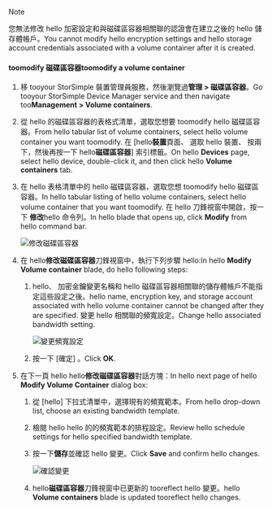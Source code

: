 <!--author=alkohli last changed: 07/05/2017-->

> [!NOTE] 
> <span data-ttu-id="e2919-101">您無法修改 hello 加密設定和與磁碟區容器相關聯的認證會在建立之後的 hello 儲存體帳戶。</span><span class="sxs-lookup"><span data-stu-id="e2919-101">You cannot modify hello encryption settings and hello storage account credentials associated with a volume container after it is created.</span></span>

#### <a name="toomodify-a-volume-container"></a><span data-ttu-id="e2919-102">toomodify 磁碟區容器</span><span class="sxs-lookup"><span data-stu-id="e2919-102">toomodify a volume container</span></span>

1. <span data-ttu-id="e2919-103">移 tooyour StorSimple 裝置管理員服務，然後瀏覽過**管理 > 磁碟區容器**。</span><span class="sxs-lookup"><span data-stu-id="e2919-103">Go tooyour StorSimple Device Manager service and then navigate too**Management > Volume containers**.</span></span>

2. <span data-ttu-id="e2919-104">從 hello 的磁碟區容器的表格式清單，選取您想要 toomodify hello 磁碟區容器。</span><span class="sxs-lookup"><span data-stu-id="e2919-104">From hello tabular list of volume containers, select hello volume container you want toomodify.</span></span> <span data-ttu-id="e2919-105">在 [hello**裝置**頁面、 選取 hello 裝置、 按兩下，然後再按一下 hello**磁碟區容器**] 索引標籤。</span><span class="sxs-lookup"><span data-stu-id="e2919-105">On hello **Devices** page, select hello device, double-click it, and then click hello **Volume containers** tab.</span></span>

2. <span data-ttu-id="e2919-106">在 hello 表格清單中的 hello 磁碟區容器，選取您想 toomodify hello 磁碟區容器。</span><span class="sxs-lookup"><span data-stu-id="e2919-106">In hello tabular listing of hello volume containers, select hello volume container that you want toomodify.</span></span> <span data-ttu-id="e2919-107">在 hello 刀鋒視窗中開啟，按一下 **修改**hello 命令列。</span><span class="sxs-lookup"><span data-stu-id="e2919-107">In hello blade that opens up, click **Modify** from hello command bar.</span></span>

    ![修改磁碟區容器](./media/storsimple-8000-modify-volume-container/modify-vol-container1.png)

3. <span data-ttu-id="e2919-109">在 hello**修改磁碟區容器**刀鋒視窗中，執行下列步驟 hello:</span><span class="sxs-lookup"><span data-stu-id="e2919-109">In hello **Modify Volume container** blade, do hello following steps:</span></span>
   
   1. <span data-ttu-id="e2919-110">hello、 加密金鑰變更名稱和 hello 磁碟區容器相關聯的儲存體帳戶不能指定這些設定之後。</span><span class="sxs-lookup"><span data-stu-id="e2919-110">hello name, encryption key, and storage account associated with hello volume container cannot be changed after they are specified.</span></span> <span data-ttu-id="e2919-111">變更 hello 相關聯的頻寬設定。</span><span class="sxs-lookup"><span data-stu-id="e2919-111">Change hello associated bandwidth setting.</span></span>
      
       ![變更頻寬設定](./media/storsimple-8000-modify-volume-container/modify-vol-container2.png)

   2.  <span data-ttu-id="e2919-113">按一下 [確定] 。</span><span class="sxs-lookup"><span data-stu-id="e2919-113">Click **OK**.</span></span>
4. <span data-ttu-id="e2919-114">在下一頁 hello hello**修改磁碟區容器**對話方塊：</span><span class="sxs-lookup"><span data-stu-id="e2919-114">In hello next page of hello **Modify Volume Container** dialog box:</span></span>
   
   1. <span data-ttu-id="e2919-115">從 [hello] 下拉式清單中，選擇現有的頻寬範本。</span><span class="sxs-lookup"><span data-stu-id="e2919-115">From hello drop-down list, choose an existing bandwidth template.</span></span>
   2. <span data-ttu-id="e2919-116">檢閱 hello hello 的的頻寬範本的排程設定。</span><span class="sxs-lookup"><span data-stu-id="e2919-116">Review hello schedule settings for hello specified bandwidth template.</span></span>
   3. <span data-ttu-id="e2919-117">按一下**儲存**並確認 hello 變更。</span><span class="sxs-lookup"><span data-stu-id="e2919-117">Click **Save** and confirm hello changes.</span></span>
      
       ![確認變更](./media/storsimple-8000-modify-volume-container/modify-vol-container3.png)

   3. <span data-ttu-id="e2919-119">hello**磁碟區容器**刀鋒視窗中已更新的 tooreflect hello 變更。</span><span class="sxs-lookup"><span data-stu-id="e2919-119">hello **Volume containers** blade is updated tooreflect hello changes.</span></span>

